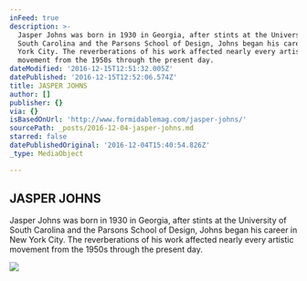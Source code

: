 ```yaml
---
inFeed: true
description: >-
  Jasper Johns was born in 1930 in Georgia, after stints at the University of
  South Carolina and the Parsons School of Design, Johns began his career in New
  York City. The reverberations of his work affected nearly every artistic
  movement from the 1950s through the present day.
dateModified: '2016-12-15T12:51:32.005Z'
datePublished: '2016-12-15T12:52:06.574Z'
title: JASPER JOHNS
author: []
publisher: {}
via: {}
isBasedOnUrl: 'http://www.formidablemag.com/jasper-johns/'
sourcePath: _posts/2016-12-04-jasper-johns.md
starred: false
datePublishedOriginal: '2016-12-04T15:40:54.826Z'
_type: MediaObject

---
```

<article style=""><h1>JASPER JOHNS</h1><p>Jasper Johns was born in 1930 in Georgia, after stints at the University of South Carolina and the Parsons School of Design, Johns began his career in New York City. The reverberations of his work affected nearly every artistic movement from the 1950s through the present day.</p><img src="http://www.formidablemag.com/wp-content/uploads/2015/11/device-circle-1959-oil-on-canvas.jpg" /></article>
